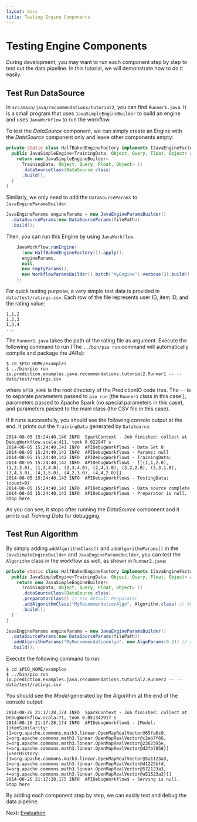 ```yaml
---
layout: docs
title: Testing Engine Components
---
```


# Testing Engine Components

During development, you may want to run each component step by step to test out
the data pipeline. In this tutorial, we will demonstrate how to do it easily.

## Test Run DataSource

In `src/main/java/recommendations/tutorial2`, you can find `Runner1.java`. It is
a small program that uses `JavaSimpleEngineBuilder` to build an engine and uses
`JavaWorkflow` to run the workflow.

To test the *DataSource* component, we can simply create an Engine with the
*DataSource* component only and leave other components empty:

```java
private static class HalfBakedEngineFactory implements IJavaEngineFactory {
  public JavaSimpleEngine<TrainingData, Object, Query, Float, Object> apply() {
    return new JavaSimpleEngineBuilder<
      TrainingData, Object, Query, Float, Object> ()
      .dataSourceClass(DataSource.class)
      .build();
  }
}
```
Similarly, we only need to add the `DataSourceParams` to
`JavaEngineParamsBuilder`.

```java
JavaEngineParams engineParams = new JavaEngineParamsBuilder()
  .dataSourceParams(new DataSourceParams(filePath))
  .build();
```

Then, you can run this Engine by using `JavaWorkflow`.

```java
    JavaWorkflow.runEngine(
      (new HalfBakedEngineFactory()).apply(),
      engineParams,
      null,
      new EmptyParams(),
      new WorkflowParamsBuilder().batch("MyEngine").verbose(3).build()
    );
```

For quick testing purpose, a very simple test data is provided in
`data/test/ratings.csv`. Each row of the file represents user ID, item ID, and
the rating value:

```
1,1,2
1,2,3
1,3,4
...
```

The `Runner1.java` takes the path of the rating file as argument. Execute the
following command to run (The `../bin/pio run` command will automatically
compile and package the JARs):

```
$ cd $PIO_HOME/examples
$ ../bin/pio run io.prediction.examples.java.recommendations.tutorial2.Runner1 -- -- data/test/ratings.csv
```
where `$PIO_HOME` is the root directory of the PredictionIO code tree. The `--`
is to separate parameters passed to `pio run` (the `Runner1` class in this
case`), parameters passed to Apache Spark (no special parameters in this case),
and parameters passed to the main class (the CSV file in this case).

If it runs successfully, you should see the following console output at the end.
It prints out the `TrainingData` generated by `DataSource`.

```
2014-08-05 15:24:40,140 INFO  SparkContext - Job finished: collect at DebugWorkflow.scala:411, took 0.022947 s
2014-08-05 15:24:40,141 INFO  APIDebugWorkflow$ - Data Set 0
2014-08-05 15:24:40,142 INFO  APIDebugWorkflow$ - Params: null
2014-08-05 15:24:40,142 INFO  APIDebugWorkflow$ - TrainingData:
2014-08-05 15:24:40,142 INFO  APIDebugWorkflow$ - [[(1,1,2.0), (1,2,3.0), (1,3,4.0), (2,3,4.0), (2,4,1.0), (3,2,2.0), (3,3,1.0), (3,4,3.0), (4,1,5.0), (4,2,3.0), (4,4,2.0)]]
2014-08-05 15:24:40,143 INFO  APIDebugWorkflow$ - TestingData: (count=0)
2014-08-05 15:24:40,143 INFO  APIDebugWorkflow$ - Data source complete
2014-08-05 15:24:40,143 INFO  APIDebugWorkflow$ - Preparator is null. Stop here
```

As you can see, it stops after running the *DataSource* component and it prints
out *Training Data* for debugging.

## Test Run Algorithm

By simply adding `addAlgorithmClass()` and `addAlgorithmParams()` in the
`JavaSimpleEngineBuilder` and `JavaEngineParamsBuilder`, you can test the
`Algorithm` class in the workflow as well, as shown in `Runner2.java`:

```java
private static class HalfBakedEngineFactory implements IJavaEngineFactory {
  public JavaSimpleEngine<TrainingData, Object, Query, Float, Object> apply() {
    return new JavaSimpleEngineBuilder<
      TrainingData, Object, Query, Float, Object> ()
      .dataSourceClass(DataSource.class)
      .preparatorClass() // Use default Preparator
      .addAlgorithmClass("MyRecommendationAlgo", Algorithm.class) // Add Algorithm
      .build();
  }
}
```

```java
JavaEngineParams engineParams = new JavaEngineParamsBuilder()
  .dataSourceParams(new DataSourceParams(filePath))
  .addAlgorithmParams("MyRecommendationAlgo", new AlgoParams(0.2)) // Add Algorithm Params
  .build();
```

Execute the following command to run:

```
$ cd $PIO_HOME/examples
$ ../bin/pio run io.prediction.examples.java.recommendations.tutorial2.Runner2 -- -- data/test/ratings.csv
```

You should see the *Model* generated by the Algorithm at the end of the console
output:

```
2014-08-26 21:17:28,174 INFO  SparkContext - Job finished: collect at DebugWorkflow.scala:71, took 0.051342917 s
2014-08-26 21:17:28,174 INFO  APIDebugWorkflow$ - [Model: [itemSimilarity: {1=org.apache.commons.math3.linear.OpenMapRealVector@65fa6c0, 2=org.apache.commons.math3.linear.OpenMapRealVector@c2eb7f66, 3=org.apache.commons.math3.linear.OpenMapRealVector@2302395e, 4=org.apache.commons.math3.linear.OpenMapRealVector@d2fb7858}]
[userHistory: {1=org.apache.commons.math3.linear.OpenMapRealVector@5a1123a3, 2=org.apache.commons.math3.linear.OpenMapRealVector@d1225bfd, 3=org.apache.commons.math3.linear.OpenMapRealVector@572123a3, 4=org.apache.commons.math3.linear.OpenMapRealVector@a51523a3}]]
2014-08-26 21:17:28,175 INFO  APIDebugWorkflow$ - Serving is null. Stop here
```

By adding each component step by step, we can easily test and debug the data
pipeline.

Next: [Evaluation](evaluation.html)
